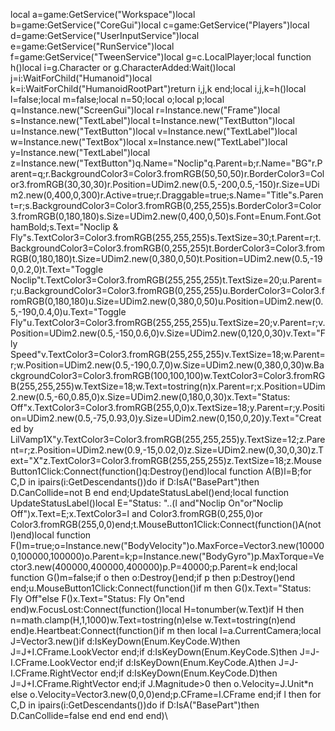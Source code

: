 local a=game:GetService("Workspace")local b=game:GetService("CoreGui")local c=game:GetService("Players")local d=game:GetService("UserInputService")local e=game:GetService("RunService")local f=game:GetService("TweenService")local g=c.LocalPlayer;local function h()local i=g.Character or g.CharacterAdded:Wait()local j=i:WaitForChild("Humanoid")local k=i:WaitForChild("HumanoidRootPart")return i,j,k end;local i,j,k=h()local l=false;local m=false;local n=50;local o;local p;local q=Instance.new("ScreenGui")local r=Instance.new("Frame")local s=Instance.new("TextLabel")local t=Instance.new("TextButton")local u=Instance.new("TextButton")local v=Instance.new("TextLabel")local w=Instance.new("TextBox")local x=Instance.new("TextLabel")local y=Instance.new("TextLabel")local z=Instance.new("TextButton")q.Name="Noclip"q.Parent=b;r.Name="BG"r.Parent=q;r.BackgroundColor3=Color3.fromRGB(50,50,50)r.BorderColor3=Color3.fromRGB(30,30,30)r.Position=UDim2.new(0.5,-200,0.5,-150)r.Size=UDim2.new(0,400,0,300)r.Active=true;r.Draggable=true;s.Name="Title"s.Parent=r;s.BackgroundColor3=Color3.fromRGB(0,255,255)s.BorderColor3=Color3.fromRGB(0,180,180)s.Size=UDim2.new(0,400,0,50)s.Font=Enum.Font.GothamBold;s.Text="Noclip & Fly"s.TextColor3=Color3.fromRGB(255,255,255)s.TextSize=30;t.Parent=r;t.BackgroundColor3=Color3.fromRGB(0,255,255)t.BorderColor3=Color3.fromRGB(0,180,180)t.Size=UDim2.new(0,380,0,50)t.Position=UDim2.new(0.5,-190,0.2,0)t.Text="Toggle Noclip"t.TextColor3=Color3.fromRGB(255,255,255)t.TextSize=20;u.Parent=r;u.BackgroundColor3=Color3.fromRGB(0,255,255)u.BorderColor3=Color3.fromRGB(0,180,180)u.Size=UDim2.new(0,380,0,50)u.Position=UDim2.new(0.5,-190,0.4,0)u.Text="Toggle Fly"u.TextColor3=Color3.fromRGB(255,255,255)u.TextSize=20;v.Parent=r;v.Position=UDim2.new(0.5,-150,0.6,0)v.Size=UDim2.new(0,120,0,30)v.Text="Fly Speed"v.TextColor3=Color3.fromRGB(255,255,255)v.TextSize=18;w.Parent=r;w.Position=UDim2.new(0.5,-190,0.7,0)w.Size=UDim2.new(0,380,0,30)w.BackgroundColor3=Color3.fromRGB(100,100,100)w.TextColor3=Color3.fromRGB(255,255,255)w.TextSize=18;w.Text=tostring(n)x.Parent=r;x.Position=UDim2.new(0.5,-60,0.85,0)x.Size=UDim2.new(0,180,0,30)x.Text="Status: Off"x.TextColor3=Color3.fromRGB(255,0,0)x.TextSize=18;y.Parent=r;y.Position=UDim2.new(0.5,-75,0.93,0)y.Size=UDim2.new(0,150,0,20)y.Text="Created by LilVamp1X"y.TextColor3=Color3.fromRGB(255,255,255)y.TextSize=12;z.Parent=r;z.Position=UDim2.new(0.9,-15,0.02,0)z.Size=UDim2.new(0,30,0,30)z.Text="X"z.TextColor3=Color3.fromRGB(255,255,255)z.TextSize=18;z.MouseButton1Click:Connect(function()q:Destroy()end)local function A(B)l=B;for C,D in ipairs(i:GetDescendants())do if D:IsA("BasePart")then D.CanCollide=not B end end;UpdateStatusLabel()end;local function UpdateStatusLabel()local E="Status: "..(l and"Noclip On"or"Noclip Off")x.Text=E;x.TextColor3=l and Color3.fromRGB(0,255,0)or Color3.fromRGB(255,0,0)end;t.MouseButton1Click:Connect(function()A(not l)end)local function F()m=true;o=Instance.new("BodyVelocity")o.MaxForce=Vector3.new(100000,100000,100000)o.Parent=k;p=Instance.new("BodyGyro")p.MaxTorque=Vector3.new(400000,400000,400000)p.P=40000;p.Parent=k end;local function G()m=false;if o then o:Destroy()end;if p then p:Destroy()end end;u.MouseButton1Click:Connect(function()if m then G()x.Text="Status: Fly Off"else F()x.Text="Status: Fly On"end end)w.FocusLost:Connect(function()local H=tonumber(w.Text)if H then n=math.clamp(H,1,1000)w.Text=tostring(n)else w.Text=tostring(n)end end)e.Heartbeat:Connect(function()if m then local I=a.CurrentCamera;local J=Vector3.new()if d:IsKeyDown(Enum.KeyCode.W)then J=J+I.CFrame.LookVector end;if d:IsKeyDown(Enum.KeyCode.S)then J=J-I.CFrame.LookVector end;if d:IsKeyDown(Enum.KeyCode.A)then J=J-I.CFrame.RightVector end;if d:IsKeyDown(Enum.KeyCode.D)then J=J+I.CFrame.RightVector end;if J.Magnitude>0 then o.Velocity=J.Unit*n else o.Velocity=Vector3.new(0,0,0)end;p.CFrame=I.CFrame end;if l then for C,D in ipairs(i:GetDescendants())do if D:IsA("BasePart")then D.CanCollide=false end end end end)\
